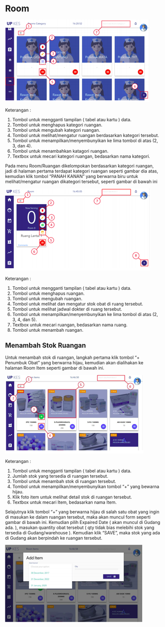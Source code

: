 # Room

![Room](img/Room.png)

Keterangan :
1. Tombol untuk mengganti tampilan ( tabel atau kartu ) data.
2. Tombol untuk menghapus kategori ruangan.
3. Tombol untuk mengubah kategori ruangan.
4. Tombol untuk melihat/mengatur ruangan berdasarkan kategori tersebut.
5. Tombol untuk menampilkan/menyembunyikan ke lima tombol di atas (2, 3, dan 4).
6. Tombol untuk menambahkan katagori ruangan.
7. Textbox untuk mecari kategori ruangan, bedasarkan nama kategori.

Pada menu Room/Ruangan dikelompokan berdasarkan kategori ruangan, jadi di
halaman pertama terdapat kategori ruangan seperti gambar dia atas, kemudian klik tombol
“PANAH KANAN” yang berwarna biru untuk melihat/mengatur ruangan dikategori
tersebut, seperti gambar di bawah ini

![Room](img/Room1.png)

Keterangan :
1. Tombol untuk mengganti tampilan ( tabel atau kartu ) data.
2. Tombol untuk menghapus ruangan.
3. Tombol untuk mengubah ruangan.
4. Tombol untuk melihat dan mengatur stok obat di ruang tersebut.
5. Tombol untuk melihat jadwal dokter di ruang tersebut.
6. Tombol untuk menampilkan/menyembunyikan ke lima tombol di atas (2, 3, 4,
dan 5).
7. Textbox untuk mecari ruangan, bedasarkan nama ruang.
8. Tombol untuk menambah ruangan.

## Menambah Stok Ruangan

Untuk menambah stok di ruangan, langkah pertama klik tombol “+ Penumbuk
Obat” yang berwarna hijau, kemudian akan dialihakan ke halaman Room Item seperti
gambar di bawah ini.

![TambahStok](img/TambahStok.png)

Keterangan :
1. Tombol untuk mengganti tampilan ( tabel atau kartu ) data.
2. Jumlah stok yang tersedia di ruangan tersebut.
3. Tombol untuk menambah stok di ruangan tersebut.
4. Tombol untuk menampilkan/menyembunyikan tombol “+” yang bewarna hijau.
5. Klik foto item untuk melihat detail stok di ruangan tersebut.
6. Textbox untuk mecari Item, bedasarkan nama Item.

Selajutnya klik tombol “+” yang berwarna hijau di salah satu obat yang ingin di
masukan ke dalam ruangan tersebut, maka akan muncul form seperti gambar di bawah ini.
Kemudian pilih Expaired Date ( akan muncul di Gudang ada. ), masukan quantity obat
tersebut ( qty tidak bias melebihi stok yang tersedia di Gudang/warehouse ). Kemudian
klik “SAVE”, maka stok yang ada di Gudang akan berpindah ke ruangan tersebut.

![TambahStok](img/TambahStok1.png)